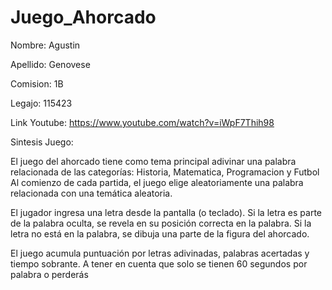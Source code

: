 # Juego_Ahorcado

Nombre: Agustin


Apellido: Genovese


Comision: 1B


Legajo: 115423


Link Youtube:  https://www.youtube.com/watch?v=iWpF7Thih98 	


Sintesis Juego:


El juego del ahorcado tiene como tema principal adivinar una palabra relacionada de las categorías: Historia, Matematica, Programacion y Futbol Al comienzo de cada partida, el juego elige aleatoriamente una palabra relacionada con una temática aleatoria. 


El jugador ingresa una letra desde la pantalla (o teclado). Si la letra es parte de la palabra oculta, se revela en su posición correcta en la palabra. Si la letra no está en la palabra, se dibuja una parte de la figura del ahorcado.


El juego acumula puntuación por letras adivinadas, palabras acertadas y tiempo sobrante. A tener en cuenta que solo se tienen 60 segundos por palabra o perderás


